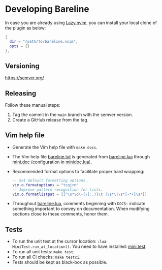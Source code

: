 # Developing Bareline

In case you are already using [Lazy.nvim](https://github.com/folke/lazy.nvim), you can install your
local clone of the plugin as below:

```lua
{
  dir = "/path/to/bareline.nvim",
  opts = {}
},
```

## Versioning

<https://semver.org/>

## Releasing

Follow these manual steps:

1. Tag the commit in the `main` branch with the semver version.
2. Create a GitHub release from the tag.

## Vim help file

- Generate the Vim help file with `make docs`.
- The Vim help file [bareline.txt](./doc/bareline.txt) is generated from
  [bareline.lua](./lua/bareline.lua) through
  [mini.doc](https://github.com/echasnovski/mini.nvim/blob/main/readmes/mini-doc.md) (configuration
  in [minidoc.lua](./scripts/minidoc.lua)).
- Recommended format options to facilitate proper hard wrapping:

  ```lua
  -- Set default formatting options.
  vim.o.formatoptions = "tcqjrn"
  -- Improve pattern recognition for lists.
  vim.o.formatlistpat = [[^\s*\d\+[\]:.)}\t ]\s*\|\s*[-*•]\s*]]
  ```
- Throughout [bareline.lua](./lua/bareline.lua), comments beginning with `DOCS:` indicate something
  important to convey on documentation. When modifying sections close to these comments, honor them.

## Tests

- To run the unit test at the cursor location: `:lua MiniTest.run_at_location()`. You need to have
  installed: [mini.test](https://github.com/echasnovski/mini.test).
- To run all unit tests: `make test`.
- To run all CI checks: `make testci`.
- Tests should be kept as black-box as possible.
